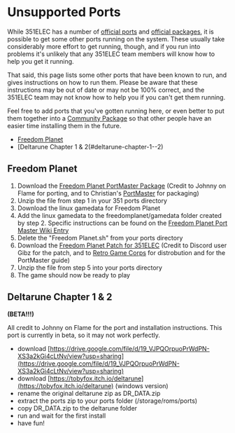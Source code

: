 # Unsupported Ports

While 351ELEC has a number of [official ports](Supported-Emulators-and-Ports#ports) and [official packages](Supported-Emulators-and-Ports#community-built-packages), it is possible to get some other ports running on the system. These usually take considerably more effort to get running, though, and if you run into problems it's unlikely that any 351ELEC team members will know how to help you get it running.

That said, this page lists some other ports that have been known to run, and gives instructions on how to run them. Please be aware that these instructions may be out of date or may not be 100% correct, and the 351ELEC team may not know how to help you if you can't get them running.

Feel free to add ports that you've gotten running here, or even better to put them together into a [Community Package](Contributing-to-351ELEC#contributing-community-built-packages) so that other people have an easier time installing them in the future.

- [Freedom Planet](#freedom-planet)
- [Deltarune Chapter 1 & 2(#deltarune-chapter-1--2)

## Freedom Planet

1. Download the [Freedom Planet PortMaster Package](https://github.com/christianhaitian/PortMaster/blob/main/Freedom%20Planet.zip) (Credit to Johnny on Flame for porting, and to Christian's [PortMaster](https://github.com/christianhaitian/arkos/wiki/PortMaster) for packaging)
2. Unzip the file from step 1 in your 351 ports directory
3. Download the linux gamedata for Freedom Planet
4. Add the linux gamedata to the freedomplanet/gamedata folder created by step 2. Specific instructions can be found on the [Freedom Planet Port Master Wiki Entry](https://github.com/christianhaitian/arkos/wiki/ArkOS-Emulators-and-Ports-information#freedom-planet-available-through-portmaster)
5. Delete the "Freedom Planet.sh" from your ports directory
6. Download the [Freedom Planet Patch for 351ELEC](https://retrogamecorps.files.wordpress.com/2021/09/freedom_planet.zip) (Credit to Discord user Gibz for the patch, and to [Retro Game Corps](https://retrogamecorps.com/2021/09/21/guide-portmaster-on-retro-handheld-devices/) for distrobution and for the PortMaster guide)
7. Unzip the file from step 5 into your ports directory
8. The game should now be ready to play

## Deltarune Chapter 1 & 2
**(BETA!!!)**

All credit to Johnny on Flame for the port and installation instructions. This port is currently in beta, so it may not work perfectly.

- download [https://drive.google.com/file/d/19_VJPQOrpuoPrWdPN-XS3a2kGi4cLtNv/view?usp=sharing](https://drive.google.com/file/d/19_VJPQOrpuoPrWdPN-XS3a2kGi4cLtNv/view?usp=sharing)
- download [https://tobyfox.itch.io/deltarune](https://tobyfox.itch.io/deltarune) (windows version)
- rename the original deltarune zip as DR_DATA.zip
- extract the ports zip to your ports folder (/storage/roms/ports)
- copy DR_DATA.zip to the deltarune folder
- run and wait for the first install
- have fun!
